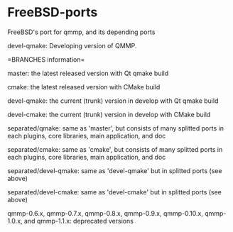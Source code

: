 FreeBSD-ports
=============

FreeBSD's port for qmmp, and its depending ports

devel-qmake:     Developing version of QMMP.


=BRANCHES information=

master:             the latest released version with Qt qmake build

cmake:              the latest released version with CMake build

devel-qmake:        the current (trunk) version in develop with Qt qmake build

devel-cmake:        the current (trunk) version in develop with CMake build

separated/qmake:    same as 'master', but consists of many splitted ports
                    in each plugins, core libraries, main application, and doc

separated/cmake:    same as 'cmake', but consists of many splitted ports
                    in each plugins, core libraries, main application, and doc

separated/devel-qmake:   same as 'devel-qmake' but in splitted ports (see above)

separated/devel-cmake:   same as 'devel-cmake' but in splitted ports (see above)

qmmp-0.6.x, qmmp-0.7.x, qmmp-0.8.x, qmmp-0.9.x, qmmp-0.10.x,
qmmp-1.0.x, and qmmp-1.1.x:   deprecated versions
